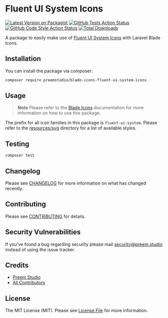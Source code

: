 # Fluent UI System Icons

[![Latest Version on Packagist](https://img.shields.io/packagist/v/preemstudio/blade-icons-fluent-ui-system-icons.svg?style=flat-square)](https://packagist.org/packages/preemstudio/blade-icons-fluent-ui-system-icons)
[![GitHub Tests Action Status](https://img.shields.io/github/actions/workflow/status/preemstudio/blade-icons-fluent-ui-system-icons/run-tests.yml?branch=main&label=tests&style=flat-square)](https://github.com/PreemStudio/blade-icons-fluent-ui-system-icons/actions?query=workflow%3Arun-tests+branch%3Amain)
[![GitHub Code Style Action Status](https://img.shields.io/github/actions/workflow/status/preemstudio/blade-icons-fluent-ui-system-icons/fix-php-code-style-issues.yml?branch=main&label=code%20style&style=flat-square)](https://github.com/PreemStudio/blade-icons-fluent-ui-system-icons/actions?query=workflow%3A"Fix+PHP+code+style+issues"+branch%3Amain)
[![Total Downloads](https://img.shields.io/packagist/dt/preemstudio/blade-icons-fluent-ui-system-icons.svg?style=flat-square)](https://packagist.org/packages/preemstudio/blade-icons-fluent-ui-system-icons)

A package to easily make use of [Fluent UI System Icons](https://github.com/microsoft/fluentui-system-icons) with Laravel Blade Icons.

## Installation

You can install the package via composer:

```bash
composer require preemstudio/blade-icons-fluent-ui-system-icons
```

## Usage

> **Note**
> Please refer to the [Blade Icons](https://github.com/PreemStudio/blade-icons) documentation for more information on how to use this package.

The prefix for all icon families in this package is `fluent-ui-system`. Please refer to the [resources/svg](/resources/svg) directory for a list of available styles.

## Testing

```bash
composer test
```

## Changelog

Please see [CHANGELOG](CHANGELOG.md) for more information on what has changed recently.

## Contributing

Please see [CONTRIBUTING](CONTRIBUTING.md) for details.

## Security Vulnerabilities

If you've found a bug regarding security please mail [security@preem.studio](mailto:security@preem.studio) instead of using the issue tracker.

## Credits

- [Preem Studio](https://github.com/PreemStudio)
- [All Contributors](../../contributors)

## License

The MIT License (MIT). Please see [License File](LICENSE.md) for more information.
